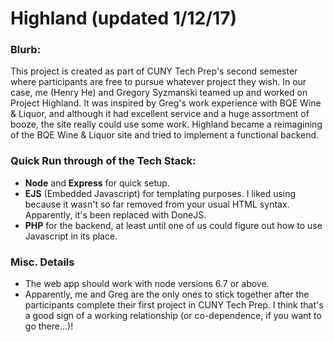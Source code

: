 # Highland (updated 1/12/17)

### Blurb:
This project is created as part of CUNY Tech Prep's second semester where participants are free to pursue whatever project they wish. In our case, me (Henry He) and Gregory Syzmanski teamed up and worked on Project Highland. It was inspired by Greg's work experience with BQE Wine & Liquor, and although it had excellent service and a huge assortment of booze, the site really could use some work. Highland became a reimagining of the BQE Wine & Liquor site and tried to implement a functional backend. 

### Quick Run through of the Tech Stack:
* **Node** and **Express** for quick setup.
* **EJS** (Embedded Javascript) for templating purposes. I liked using because it wasn't so far removed from your usual HTML syntax. Apparently, it's been replaced with DoneJS.
* **PHP** for the backend, at least until one of us could figure out how to use Javascript in its place.

### Misc. Details
* The web app should work with node versions 6.7 or above.
* Apparently, me and Greg are the only ones to stick together after the participants complete their first project in CUNY Tech Prep. I think that's a good sign of a working relationship (or co-dependence, if you want to go there...)!